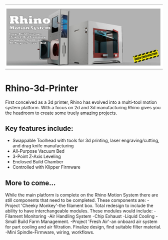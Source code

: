 ![Rhino Motion System](https://github.com/Makersmic/Rhino-3d-Printer/blob/main/Welcome%20Graphic.jpg)
# Rhino-3d-Printer
First conceived as a 3d printer, Rhino has evolved into a multi-tool motion system platform.  With a focus on 2d and 3d manufacturing Rhino gives you the headroom to create some truely amazing projects.  

## Key features include:
- Swappable Toolhead with tools for 3d printing, laser engraving/cutting, and drag knife manufacturing
- All-Purpose Vacuum Bed
- 3-Point Z-Axis Leveling
- Enclosed Build Chamber
- Controlled with Klipper Firmware

## More to come...
While the main platform is complete on the Rhino Motion System there are still components that need to be completed.  These components are:
-Project 'Cheeky Monkey'-the filament box.  Total redesign to include the ability to have interchangeable modules.  These modules would include:
  -Filament Monitoring
  -Air Handling System
  -Chip Exhaust
  -Liquid Cooling
  -Small Build Farm Management.
-Project 'Fresh Air'-an onboard air system for part cooling and air filtration.  Finalize design, find suitable filter material.
-Mini Spindle-Firmware, wiring, workflows.

